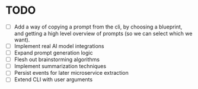 # TODO

- [ ] Add a way of copying a prompt from the cli, by choosing a blueprint, and getting a high level overview of prompts (so we can select which we want).
- [ ] Implement real AI model integrations
- [ ] Expand prompt generation logic
- [ ] Flesh out brainstorming algorithms
- [ ] Implement summarization techniques
- [ ] Persist events for later microservice extraction
- [ ] Extend CLI with user arguments